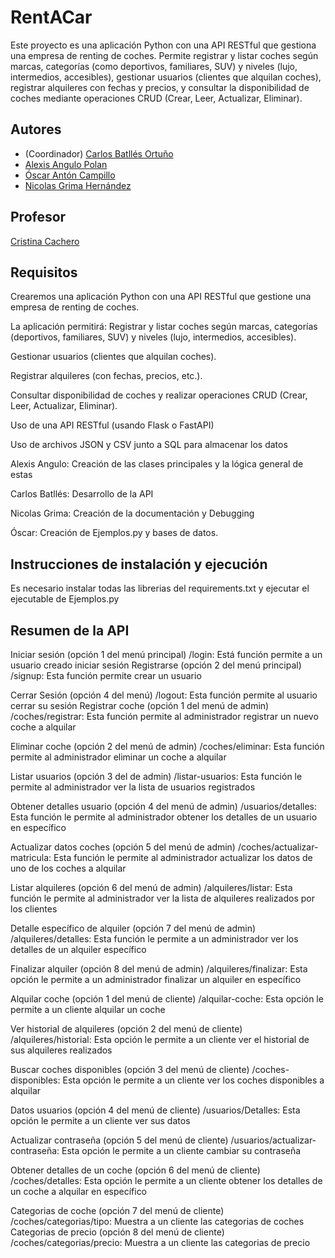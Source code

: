 # RentACar

Este proyecto es una aplicación Python con una API RESTful que gestiona una empresa de renting de coches. Permite registrar y listar coches según marcas, categorías (como deportivos, familiares, SUV) y niveles (lujo, intermedios, accesibles), gestionar usuarios (clientes que alquilan coches), registrar alquileres con fechas y precios, y consultar la disponibilidad de coches mediante operaciones CRUD (Crear, Leer, Actualizar, Eliminar).

## Autores

* (Coordinador) [Carlos Batllés Ortuño](https://github.com/CarlosBatlles)
* [Alexis Angulo Polan](https://github.com/AAlexxis222)
* [Óscar Antón Campillo](https://github.com/Oscar125841)
* [Nicolas Grima Hernández](https://github.com/Nicolas77gh)

## Profesor
[Cristina Cachero](https://github.com/ccacheroc)

## Requisitos
Crearemos una aplicación Python con una API RESTful que gestione una empresa de renting de coches.

La aplicación permitirá: Registrar y listar coches según marcas, categorías (deportivos, familiares, SUV) y niveles (lujo, intermedios, accesibles). 

Gestionar usuarios (clientes que alquilan coches).

Registrar alquileres (con fechas, precios, etc.).

Consultar disponibilidad de coches y realizar operaciones CRUD (Crear, Leer, Actualizar, Eliminar). 

Uso de una API RESTful (usando Flask o FastAPI) 

Uso de archivos JSON y CSV junto a SQL para almacenar los datos 

Alexis Angulo: Creación de las clases principales y la lógica general de estas

Carlos Batllés: Desarrollo de la API

Nicolas Grima: Creación de la documentación y Debugging

Óscar: Creación de Ejemplos.py y bases de datos.

## Instrucciones de instalación y ejecución

Es necesario instalar todas las librerias del requirements.txt y ejecutar el ejecutable de Ejemplos.py

## Resumen de la API

Iniciar sesión (opción 1 del menú principal)
/login: Está función permite a un usuario creado iniciar sesión
Registrarse (opción 2 del menú principal)
/signup: Esta función permite crear un usuario

Cerrar Sesión (opción 4 del menú)
/logout: Esta función permite al usuario cerrar su sesión
Registrar coche (opción 1 del menú de admin)
/coches/registrar: Esta función permite al administrador registrar un nuevo coche a alquilar

Eliminar coche (opción 2 del menú de admin)
/coches/eliminar: Esta función permite al administrador eliminar un coche a alquilar

Listar usuarios (opción 3 del de admin)
/listar-usuarios: Esta función le permite al administrador ver la lista de usuarios registrados

Obtener detalles usuario (opción 4 del menú de admin)
/usuarios/detalles: Esta función le permite al administrador obtener los detalles de un usuario en específico

Actualizar datos coches (opción 5 del menú de admin)
/coches/actualizar-matricula: Esta función le permite al administrador actualizar los datos de uno de los coches a alquilar

Listar alquileres (opción 6 del menú de admin)
/alquileres/listar: Esta función le permite al administrador ver la lista de alquileres realizados por los clientes

Detalle específico de alquiler (opción 7 del menú de admin)
/alquileres/detalles: Esta función le permite a un administrador ver los detalles de un alquiler específico

Finalizar alquiler (opción 8 del menú de admin)
/alquileres/finalizar: Esta opción le permite a un administrador finalizar un alquiler en específico

Alquilar coche (opción 1 del menú de cliente)
/alquilar-coche: Esta opción le permite a un cliente alquilar un coche

Ver historial de alquileres (opción 2 del menú de cliente)
/alquileres/historial: Esta opción le permite a un cliente ver el historial de sus alquileres realizados

Buscar coches disponibles (opción 3 del menú de cliente)
/coches-disponibles: Esta opción le permite a un cliente ver los coches disponibles a alquilar

Datos usuarios (opción 4 del menú de cliente)
/usuarios/Detalles: Esta opción le permite a un cliente ver sus datos

Actualizar contraseña (opción 5 del menú de cliente)
/usuarios/actualizar-contraseña: Esta opción le permite a un cliente cambiar su contraseña

Obtener detalles de un coche (opción 6 del menú de cliente)
/coches/detalles: Esta opción le permite a un cliente obtener los detalles de un coche a alquilar en específico

Categorias de coche (opción 7 del menú de cliente)
/coches/categorias/tipo: Muestra a un cliente las categorias de coches
Categorias de precio (opción 8 del menú de cliente)
/coches/categorias/precio: Muestra a un cliente las categorias de precio






